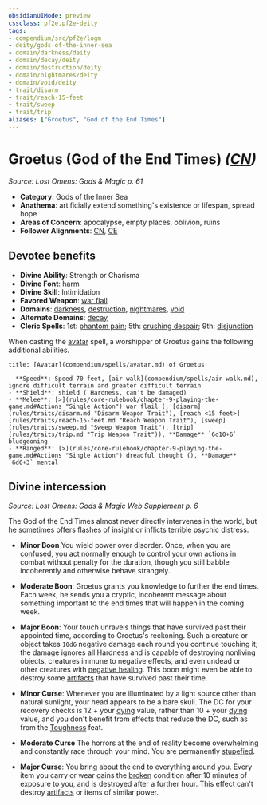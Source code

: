 ```yaml
---
obsidianUIMode: preview
cssclass: pf2e,pf2e-deity
tags:
- compendium/src/pf2e/logm
- deity/gods-of-the-inner-sea
- domain/darkness/deity
- domain/decay/deity
- domain/destruction/deity
- domain/nightmares/deity
- domain/void/deity
- trait/disarm
- trait/reach-15-feet
- trait/sweep
- trait/trip
aliases: ["Groetus", "God of the End Times"]
---
```

# Groetus (God of the End Times) *([CN](rules/traits/cn-b1.md "Chaotic Neutral Alignment Trait"))*  
*Source: Lost Omens: Gods & Magic p. 61*  

- **Category**: Gods of the Inner Sea
- **Anathema**: artificially extend something's existence or lifespan, spread hope
- **Areas of Concern**: apocalypse, empty places, oblivion, ruins
- **Follower Alignments**: [CN](rules/traits/cn-b1.md "Chaotic Neutral Alignment Trait"), [CE](rules/traits/ce-b1.md "Chaotic Evil Alignment Trait")

## Devotee benefits

- **Divine Ability**: Strength or Charisma
- **Divine Font**: [harm](harm.md)
- **Divine Skill**: Intimidation
- **Favored Weapon**: [war flail](war-flail.md)
- **Domains**: [darkness](Reference/Compendium/Setting/domains.md#Darkness), [destruction](Reference/Compendium/Setting/domains.md#Destruction), [nightmares](Reference/Compendium/Setting/domains.md#Nightmares), [void](Reference/Compendium/Setting/domains.md#Void)
- **Alternate Domains**: [decay](Reference/Compendium/Setting/domains.md#Decay)
- **Cleric Spells**: 1st: [phantom pain](phantom-pain.md); 5th: [crushing despair](crushing-despair.md); 9th: [disjunction](disjunction.md)

When casting the [avatar](avatar.md) spell, a worshipper of Groetus gains the following additional abilities.

```ad-embed-avatar
title: [Avatar](compendium/spells/avatar.md) of Groetus

- **Speed**: Speed 70 feet, [air walk](compendium/spells/air-walk.md), ignore difficult terrain and greater difficult terrain
- **Shield**: shield ( Hardness, can't be damaged)
- **Melee**: [>](rules/core-rulebook/chapter-9-playing-the-game.md#Actions "Single Action") war flail (, [disarm](rules/traits/disarm.md "Disarm Weapon Trait"), [reach <15 feet>](rules/traits/reach-15-feet.md "Reach Weapon Trait"), [sweep](rules/traits/sweep.md "Sweep Weapon Trait"), [trip](rules/traits/trip.md "Trip Weapon Trait")), **Damage** `6d10+6` bludgeoning 
- **Ranged**: [>](rules/core-rulebook/chapter-9-playing-the-game.md#Actions "Single Action") dreadful thought (), **Damage** `6d6+3` mental 
```

## Divine intercession
*Source: Lost Omens: Gods & Magic Web Supplement p. 6*

The God of the End Times almost never directly intervenes in the world, but he sometimes offers flashes of insight or inflicts terrible psychic distress.

- **Minor Boon** You wield power over disorder. Once, when you are [confused](conditions.md#Confused), you act normally enough to control your own actions in combat without penalty for the duration, though you still babble incoherently and otherwise behave strangely.
- **Moderate Boon**: Groetus grants you knowledge to further the end times. Each week, he sends you a cryptic, incoherent message about something important to the end times that will happen in the coming week.
- **Major Boon**: Your touch unravels things that have survived past their appointed time, according to Groetus's reckoning. Such a creature or object takes `10d6` negative damage each round you continue touching it; the damage ignores all Hardness and is capable of destroying nonliving objects, creatures immune to negative effects, and even undead or other creatures with [negative healing](negative-healing-b2.md). This boon might even be able to destroy some [artifacts](rules/traits/artifacts-gmg.md "Artifact Item Trait") that have survived past their time.

- **Minor Curse**: Whenever you are illuminated by a light source other than natural sunlight, your head appears to be a bare skull. The DC for your recovery checks is 12 + your [dying](conditions.md#Dying) value, rather than 10 + your [dying](conditions.md#Dying) value, and you don't benefit from effects that reduce the DC, such as from the [Toughness](toughness.md) feat.
- **Moderate Curse** The horrors at the end of reality become overwhelming and constantly race through your mind. You are permanently [stupefied](conditions.md#Stupefied).
- **Major Curse**: You bring about the end to everything around you. Every item you carry or wear gains the [broken](conditions.md#Broken) condition after 10 minutes of exposure to you, and is destroyed after a further hour. This effect can't destroy [artifacts](rules/traits/artifacts-gmg.md "Artifact Item Trait") or items of similar power.